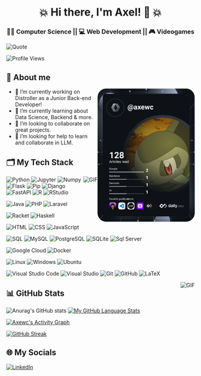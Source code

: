 <!--
  My presentation
-->
<h1 align="center">💥 Hi there, I'm Axel! 👋 💥</h1>
<h3 align="center">👨‍💻 Computer Science || 💻 Web Development || 🎮 Videogames</h3>

![Quote](https://quotes-github-readme.vercel.app/api?type=horizontal&theme=tokyonight)

![Profile Views](https://komarev.com/ghpvc/?username=Axewc&color=blue&style=flat-square)

## 🦊 About me

<a href="https://app.daily.dev/axewc"> 
  <img align="right" src="https://github.com/Axewc/Axewc/blob/main/devcard.svg" width="260" alt="Axel's Dev Card"/>
</a>

- 🔭 I’m currently working on Distroller as a Junior Back-end Developer!
- 🌱 I’m currently learning about Data Science, Backend & more.
- 👯 I’m looking to collaborate on great projects.
- 🤔 I’m looking for help to learn and collaborate in LLM.

<!-- Languages and Tools-->

## 🗂 My Tech Stack

<img align="right" alt="GIF" height="150" src="https://giffiles.alphacoders.com/175/175691.gif" />

![Python](https://img.shields.io/badge/Python-3776AB?style=for-the-badge&logo=python&logoColor=white)
![Jupyter](https://img.shields.io/badge/Jupyter-F37626?style=for-the-badge&logo=jupyter&logoColor=white)
![Numpy](https://img.shields.io/badge/Numpy-013243?style=for-the-badge&logo=numpy&logoColor=white)
![Flask](https://img.shields.io/badge/Flask-000000?style=for-the-badge&logo=flask&logoColor=white)
![Pip](https://img.shields.io/badge/Pip-3776AB?style=for-the-badge&logo=pip&logoColor=white)
![Django](https://img.shields.io/badge/Django-092E20?style=for-the-badge&logo=django&logoColor=white)
![FastAPI](https://img.shields.io/badge/FastAPI-009688?style=for-the-badge&logo=fastapi&logoColor=white)
![R](https://img.shields.io/badge/R-276DC3?style=for-the-badge&logo=r&logoColor=white)
![RStudio](https://img.shields.io/badge/RStudio-75AADB?style=for-the-badge&logo=rstudio&logoColor=white)


![Java](https://img.shields.io/badge/Java-007396?style=for-the-badge&logo=java&logoColor=white)
![PHP](https://img.shields.io/badge/PHP-777BB4?style=for-the-badge&logo=php&logoColor=white)
![Laravel](https://img.shields.io/badge/Laravel-FF2D20?style=for-the-badge&logo=laravel&logoColor=white)

![Racket](https://img.shields.io/badge/Racket-3C1A5B?style=for-the-badge&logo=racket&logoColor=white)
![Haskell](https://img.shields.io/badge/Haskell-5D4F85?style=for-the-badge&logo=haskell&logoColor=white)

![HTML](https://img.shields.io/badge/HTML-E34F26?style=for-the-badge&logo=html5&logoColor=white)
![CSS](https://img.shields.io/badge/CSS-1572B6?style=for-the-badge&logo=css3&logoColor=white)
![JavaScript](https://img.shields.io/badge/JavaScript-F7DF1E?style=for-the-badge&logo=javascript&logoColor=black)

![SQL](https://img.shields.io/badge/SQL-4479A1?style=for-the-badge&logo=sql&logoColor=white)
![MySQL](https://img.shields.io/badge/MySQL-4479A1?style=for-the-badge&logo=mysql&logoColor=white)
![PostgreSQL](https://img.shields.io/badge/PostgreSQL-336791?style=for-the-badge&logo=postgresql&logoColor=white)
![SQLite](https://img.shields.io/badge/SQLite-003B57?style=for-the-badge&logo=sqlite&logoColor=white)
![Sql Server](https://img.shields.io/badge/SQL_Server-CC2927?style=for-the-badge&logo=microsoft-sql-server&logoColor=white)

![Google Cloud](https://img.shields.io/badge/Google_Cloud-4285F4?style=for-the-badge&logo=google-cloud&logoColor=white)
![Docker](https://img.shields.io/badge/Docker-2496ED?style=for-the-badge&logo=docker&logoColor=white)

![Linux](https://img.shields.io/badge/Linux-FCC624?style=for-the-badge&logo=linux&logoColor=black)
![Windows](https://img.shields.io/badge/Windows-0078D6?style=for-the-badge&logo=windows&logoColor=white)
![Ubuntu](https://img.shields.io/badge/Ubuntu-E95420?style=for-the-badge&logo=ubuntu&logoColor=white)

![Visual Studio Code](https://img.shields.io/badge/Visual_Studio_Code-007ACC?style=for-the-badge&logo=visual-studio-code&logoColor=white)
![Visual Studio](https://img.shields.io/badge/Visual_Studio-5C2D91?style=for-the-badge&logo=visual-studio&logoColor=white)
![Git](https://img.shields.io/badge/Git-F05032?style=for-the-badge&logo=git&logoColor=white)
![GitHub](https://img.shields.io/badge/GitHub-181717?style=for-the-badge&logo=github&logoColor=white)
![LaTeX](https://img.shields.io/badge/LaTeX-008080?style=for-the-badge&logo=latex&logoColor=white)

<img align="right" alt="GIF" height="250" src="https://c.tenor.com/87F-ga-VtA0AAAAC/anime-chill.gif" />

<!--
  Github stats
-->
## 📊 GitHub Stats

![Anurag's GitHub stats](https://github-readme-stats.vercel.app/api?username=Axewc&theme=tokyonight&show_icons=true)
[![My GitHub Language Stats](https://github-readme-stats.vercel.app/api/top-langs/?username=Axewc&langs_count=5&theme=tokyonight)]()

[![Axewc's Activity Graph](https://github-readme-activity-graph.vercel.app/graph?username=Axewc&theme=tokyo-night)](https://github.com/ashutosh00710/github-readme-activity-graph)

[![GitHub Streak](https://streak-stats.demolab.com?user=Axewce&theme=tokyonight-duo)](https://git.io/streak-stats)

<!--
  My social media.
-->

## 🌐 My Socials

[![LinkedIn](https://cdn-icons-png.flaticon.com/512/174/174857.png)](https://www.linkedin.com/in/axewc/)
